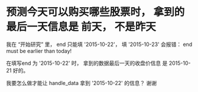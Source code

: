# 预测今天可以购买哪些股票时， 拿到的最后一天信息是 前天， 不是昨天

我在 “开始研究” 里， end 只能填 '2015-10-22'， 填 '2015-10-23' 会报错： end must be earlier than today!

在填写end 为 '2015-10-22' 时， 拿到的数据最后一天的收盘价信息 是 2015-10-21 好的。 

我要怎么做才能让 handle_data 拿到 '2015-10-22' 的信息？ 谢谢